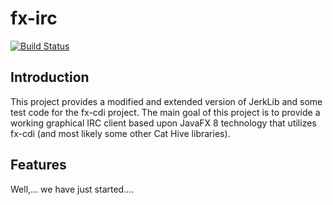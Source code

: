 fx-irc
======

[![Build Status](https://travis-ci.org/cathive/fx-irc.png)](https://travis-ci.org/cathive/fx-irc)

Introduction
------------
This project provides a modified and extended version of JerkLib and some test code for
the fx-cdi project. The main goal of this project is to provide a working graphical
IRC client based upon JavaFX 8 technology that utilizes fx-cdi (and most likely some
other Cat Hive libraries).

Features
--------
Well,... we have just started....
